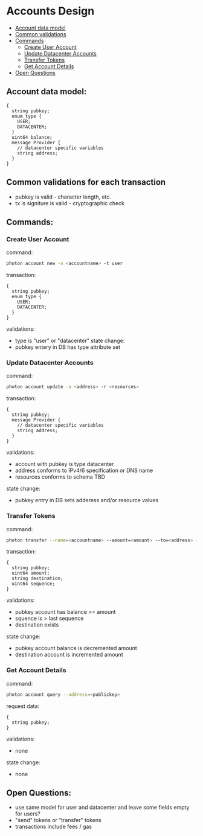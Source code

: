 # Accounts Design

* [Account data model](#account-data-model)
* [Common validations](#common-validations)
* [Commands](#commands)
  * [Create User Account](#create-user-account)
  * [Update Datacenter Accounts](#update-datacenter-accounts)
  * [Transfer Tokens](#transfer-tokens)
  * [Get Account Details](#get-account-details)
* [Open Questions](#open-questions)


## Account data model:

```proto3
{
  string pubkey;
  enum type {
    USER;
    DATACENTER;
  }
  uint64 balance;
  message Provider {
    // datacenter specific variables
    string address;
  }
}
```

## Common validations for each transaction
* pubkey is valid - character length, etc.
* tx is signiture is valid - cryptographic check

## Commands:

### Create User Account

command:
```sh
photon account new -n <accountname> -t user
```
transaction:
```proto3
{
  string pubkey;
  enum type {
    USER;
    DATACENTER;
  }
}
```
validations:
* type is "user" or "datacenter"
state change:
* pubkey entery in DB has type attribute set


### Update Datacenter Accounts

command:
```sh
photon account update -a <address> -r <resources>
```
transaction:
```proto3
{
  string pubkey;
  message Provider {
    // datacenter specific variables
    string address;
  }
}
```
validations:
* account with pubkey is type datacenter
* address conforms to IPv4/6 specification or DNS name
* resources conforms to schema TBD

state change:
* pubkey entry in DB sets adderess and/or resource values


### Transfer Tokens

command:
```sh
photon transfer --name=<accountname> --amount=<amount> --to=<address> --sequence=<integer>
```
transaction:
```proto3
{
  string pubkey;
  uint64 amount;
  string destination;
  uint64 sequence;
}
```

validations:

* pubkey account has balance >= amount
* squence is > last sequence
* destination exists

state change:
* pubkey account balance is decremented amount
* destination account is incremented amount


### Get Account Details

command:
```sh
photon account query --address=<publickey>
```
request data:
```proto3
{
  string pubkey;
}
```

validations:
* none

state change:
* none

## Open Questions:
* use same model for user and datacenter and leave some fields empty for users?
* "send" tokens or "transfer" tokens
* transactions include fees / gas
